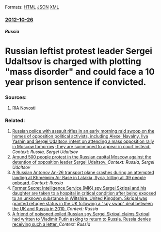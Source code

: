 
Formats: [HTML](/news/2012/10/26/russian-leftist-protest-leader-sergei-udaltsov-is-charged-with-plotting-mass-disorder-and-could-face-a-10-year-prison-sentence-if-convicte.html)  [JSON](/news/2012/10/26/russian-leftist-protest-leader-sergei-udaltsov-is-charged-with-plotting-mass-disorder-and-could-face-a-10-year-prison-sentence-if-convicte.json)  [XML](/news/2012/10/26/russian-leftist-protest-leader-sergei-udaltsov-is-charged-with-plotting-mass-disorder-and-could-face-a-10-year-prison-sentence-if-convicte.xml)  

### [2012-10-26](/news/2012/10/26/index.md)

##### Russia
# Russian leftist protest leader Sergei Udaltsov is charged with plotting "mass disorder" and could face a 10 year prison sentence if convicted. 




### Sources:

1. [RIA Novosti](http://en.ria.ru/russia/20121026/176933872.html)

### Related:

1. [Russian police with assault rifles in an early morning raid swoop on the homes of opposition political activists, including Alexei Navalny, Ilya Yashin and Sergei Udaltsov, intent on attending a mass opposition rally in Moscow tomorrow; they are summoned to appear in court instead. ](/news/2012/06/11/russian-police-with-assault-rifles-in-an-early-morning-raid-swoop-on-the-homes-of-opposition-political-activists-including-alexei-navalny.md) _Context: Russia, Sergei Udaltsov_
2. [Around 500 people protest in the Russian capital Moscow against the detention of opposition leader Sergei Udaltsov. ](/news/2011/12/29/around-500-people-protest-in-the-russian-capital-moscow-against-the-detention-of-opposition-leader-sergei-udaltsov.md) _Context: Russia, Sergei Udaltsov_
3. [A Russian Antonov An-26 transport plane crashes during an attempted landing at Khmeimim Air Base in Latakia, Syria, killing all 39 people onboard. ](/news/2018/03/6/a-russian-antonov-an-26-transport-plane-crashes-during-an-attempted-landing-at-khmeimim-air-base-in-latakia-syria-killing-all-39-people-on.md) _Context: Russia_
4. [Former Secret Intelligence Service (MI6) spy Sergei Skripal and his daughter are taken to a hospital in critical condition after being exposed to an unknown substance in Wiltshire, United Kingdom. Skripal was granted refugee status in the UK following a "spy swap" deal between the UK and Russia in 2010. ](/news/2018/03/5/former-secret-intelligence-service-mi6-spy-sergei-skripal-and-his-daughter-are-taken-to-a-hospital-in-critical-condition-after-being-expos.md) _Context: Russia_
5. [A friend of poisoned exiled Russian spy Sergei Skripal claims Skripal had written to Vladimir Putin asking to return to Russia. Russia denies receiving such a letter. ](/news/2018/03/24/a-friend-of-poisoned-exiled-russian-spy-sergei-skripal-claims-skripal-had-written-to-vladimir-putin-asking-to-return-to-russia-russia-denie.md) _Context: Russia_
